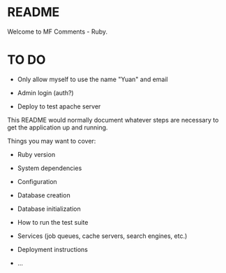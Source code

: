 # README

Welcome to MF Comments - Ruby.

# TO DO

* Only allow myself to use the name "Yuan" and email

* Admin login (auth?)

* Deploy to test apache server

This README would normally document whatever steps are necessary to get the
application up and running.

Things you may want to cover:

* Ruby version

* System dependencies

* Configuration

* Database creation

* Database initialization

* How to run the test suite

* Services (job queues, cache servers, search engines, etc.)

* Deployment instructions

* ...
